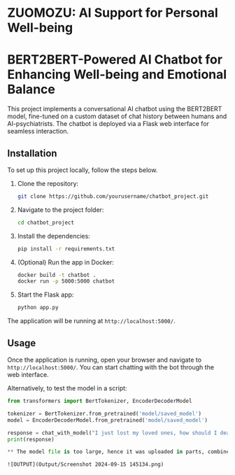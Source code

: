# ZUOMOZU: AI Support for Personal Well-being

# BERT2BERT-Powered AI Chatbot for Enhancing Well-being and Emotional Balance

This project implements a conversational AI chatbot using the BERT2BERT model, fine-tuned on a custom dataset of chat history between humans and AI-psychiatrists. The chatbot is deployed via a Flask web interface for seamless interaction.

## Installation

To set up this project locally, follow the steps below.

1. Clone the repository:
    ```bash
    git clone https://github.com/yourusername/chatbot_project.git
    ```

2. Navigate to the project folder:
    ```bash
    cd chatbot_project
    ```

3. Install the dependencies:
    ```bash
    pip install -r requirements.txt
    ```

4. (Optional) Run the app in Docker:
    ```bash
    docker build -t chatbot .
    docker run -p 5000:5000 chatbot
    ```

5. Start the Flask app:
    ```bash
    python app.py
    ```

The application will be running at `http://localhost:5000/`.



## Usage

Once the application is running, open your browser and navigate to `http://localhost:5000/`. You can start chatting with the bot through the web interface.

Alternatively, to test the model in a script:
```python
from transformers import BertTokenizer, EncoderDecoderModel

tokenizer = BertTokenizer.from_pretrained('model/saved_model')
model = EncoderDecoderModel.from_pretrained('model/saved_model')

response = chat_with_model("I just lost my loved ones, how should I deal with it ", model, tokenizer)
print(response)

** The model file is too large, hence it was uploaded in parts, combine it and save it as model.safetensor
```
    ![OUTPUT](Output/Screenshot 2024-09-15 145134.png)
